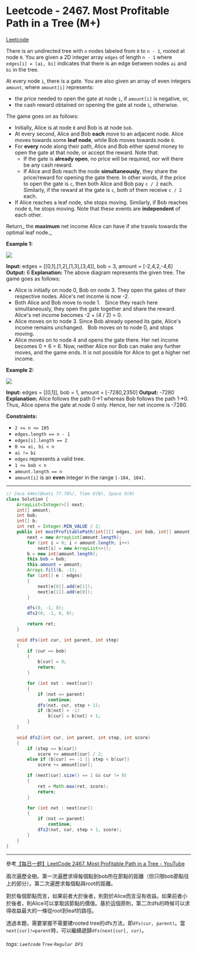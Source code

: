 # Leetcode - 2467. Most Profitable Path in a Tree (M+)

[Leetcode](https://leetcode.com/problems/most-profitable-path-in-a-tree/)

There is an undirected tree with `n` nodes labeled from `0` to `n - 1`, rooted at node `0`. You are given a 2D integer array `edges` of length `n - 1` where `edges[i] = [ai, bi]` indicates that there is an edge between nodes `ai` and `bi` in the tree.

At every node `i`, there is a gate. You are also given an array of even integers `amount`, where `amount[i]` represents:

-   the price needed to open the gate at node `i`, if `amount[i]` is negative, or,
-   the cash reward obtained on opening the gate at node `i`, otherwise.

The game goes on as follows:

-   Initially, Alice is at node `0` and Bob is at node `bob`.
-   At every second, Alice and Bob **each** move to an adjacent node. Alice moves towards some **leaf node**, while Bob moves towards node `0`.
-   For **every** node along their path, Alice and Bob either spend money to open the gate at that node, or accept the reward. Note that:
    -   If the gate is **already open**, no price will be required, nor will there be any cash reward.
    -   If Alice and Bob reach the node **simultaneously**, they share the price/reward for opening the gate there. In other words, if the price to open the gate is `c`, then both Alice and Bob pay `c / 2` each. Similarly, if the reward at the gate is `c`, both of them receive `c / 2` each.
-   If Alice reaches a leaf node, she stops moving. Similarly, if Bob reaches node `0`, he stops moving. Note that these events are **independent** of each other.

Return_ the **maximum** net income Alice can have if she travels towards the optimal leaf node._

**Example 1:**

![](https://assets.leetcode.com/uploads/2022/10/29/eg1.png)

**Input:** edges = [[0,1],[1,2],[1,3],[3,4]], bob = 3, amount = [-2,4,2,-4,6]
**Output:** 6
**Explanation:** 
The above diagram represents the given tree. The game goes as follows:
- Alice is initially on node 0, Bob on node 3. They open the gates of their respective nodes.
  Alice's net income is now -2.
- Both Alice and Bob move to node 1. 
  Since they reach here simultaneously, they open the gate together and share the reward.
  Alice's net income becomes -2 + (4 / 2) = 0.
- Alice moves on to node 3. Since Bob already opened its gate, Alice's income remains unchanged.
  Bob moves on to node 0, and stops moving.
- Alice moves on to node 4 and opens the gate there. Her net income becomes 0 + 6 = 6.
Now, neither Alice nor Bob can make any further moves, and the game ends.
It is not possible for Alice to get a higher net income.

**Example 2:**

![](https://assets.leetcode.com/uploads/2022/10/29/eg2.png)

**Input:** edges = [[0,1]], bob = 1, amount = [-7280,2350]
**Output:** -7280
**Explanation:** 
Alice follows the path 0->1 whereas Bob follows the path 1->0.
Thus, Alice opens the gate at node 0 only. Hence, her net income is -7280. 

**Constraints:**

-   `2 <= n <= 105`
-   `edges.length == n - 1`
-   `edges[i].length == 2`
-   `0 <= ai, bi < n`
-   `ai != bi`
-   `edges` represents a valid tree.
-   `1 <= bob < n`
-   `amount.length == n`
-   `amount[i]` is an **even** integer in the range `[-104, 104]`.

---
```java
// Java 44ms(Beats 77.78%), Time O(N), Space O(N)
class Solution {
    ArrayList<Integer>[] next;
    int[] amount;
    int bob;
    int[] b;
    int ret = Integer.MIN_VALUE / 2;
    public int mostProfitablePath(int[][] edges, int bob, int[] amount) {
        next = new ArrayList[amount.length];
        for (int i = 0; i < amount.length; i++)
            next[i] = new ArrayList<>();
        b = new int[amount.length];
        this.bob = bob;
        this.amount = amount;
        Arrays.fill(b, -1);
        for (int[] e : edges)
        {
            next[e[0]].add(e[1]);
            next[e[1]].add(e[0]);
        }

        dfs(0, -1, 0);
        dfs2(0, -1, 0, 0);

        return ret;
    }

    void dfs(int cur, int parent, int step)
    {
        if (cur == bob)
        {
            b[cur] = 0;
            return;
        }

        for (int nxt : next[cur])
        {
            if (nxt == parent)
                continue;
            dfs(nxt, cur, step + 1);
            if (b[nxt] > -1)
                b[cur] = b[nxt] + 1;
        }
    }

    void dfs2(int cur, int parent, int step, int score)
    {
        if (step == b[cur])
            score += amount[cur] / 2;
        else if (b[cur] == -1 || step < b[cur])
            score += amount[cur];

        if (next[cur].size() == 1 && cur != 0)
        {
            ret = Math.max(ret, score);
            return;
        }

        for (int nxt : next[cur])
        {
            if (nxt == parent)
                continue;
            dfs2(nxt, cur, step + 1, score);
        }
    }
}
```
---

參考[【每日一题】LeetCode 2467. Most Profitable Path in a Tree - YouTube](https://youtu.be/eoIY6FgiE0E)

兩次遍歷全樹。第一次遍歷求得每個點到bob所在節點的距離（但只限bob節點往上的部分）。第二次遍歷求每個點與root的距離。

對於每個節點而言，如果前者大於後者，則對於Alice而言沒有收益。如果前者小於後者，則Alice可以拿取該節點的價值。基於這個原則，第二次dfs的時候可以求得收益最大的一條從root到leaf的路徑。

透過本題，需要掌握不需要建rooted tree的dfs方法，即`dfs(cur, parent)`。當`next[cur]!=parent`時，可以繼續遞歸`dfs(next[cur], cur)`。



###### tags: `Leetcode` `Tree` `Regular DFS`